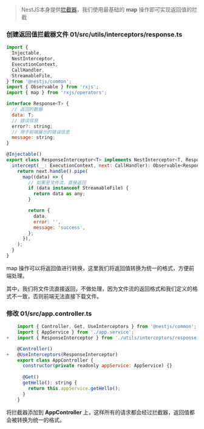 > NestJS本身提供[拦截器](https://docs.nestjs.cn/9/interceptors?id=%e5%9f%ba%e7%a1%80)，我们使用最基础的 **map** 操作即可实现返回值的拦截


### 创建返回值拦截器文件 **01/src/utils/interceptors/response.ts**


```javascript
import {
  Injectable,
  NestInterceptor,
  ExecutionContext,
  CallHandler,
  StreamableFile,
} from '@nestjs/common';
import { Observable } from 'rxjs';
import { map } from 'rxjs/operators';

interface Response<T> {
  // 返回的数据
  data: T;
  // 错误信息
  error?: string;
  // 用于前端展示的错误信息
  message: string;
}

@Injectable()
export class ResponseInterceptor<T> implements NestInterceptor<T, Response<T>> {
  intercept(__: ExecutionContext, next: CallHandler): Observable<Response<T>> {
    return next.handle().pipe(
      map((data) => {
        // 如果是文件流，直接返回
        if (data instanceof StreamableFile) {
          return data as any;
        }

        return {
          data,
          error: '',
          message: 'success',
        };
      }),
    );
  }
}
```
map 操作可以将返回值进行转换，这里我们将返回值转换为统一的格式，方便前端处理。

其中，我们将文件流直接返回，不做处理，因为文件流的返回格式和我们定义的格式不一致，否则前端无法直接下载文件。

### 修改 **01/src/app.controller.ts**
    
```javascript
    import { Controller, Get, UseInterceptors } from '@nestjs/common';
    import { AppService } from './app.service';
+   import { ResponseInterceptor } from './utils/interceptors/response';

    @Controller()
+   @UseInterceptors(ResponseInterceptor)
    export class AppController {
      constructor(private readonly appService: AppService) {}
    
      @Get()
      getHello(): string {
        return this.appService.getHello();
      }
    }

```

将拦截器添加到 **AppController** 上，这样所有的请求都会经过拦截器，返回值都会被转换为统一的格式。

